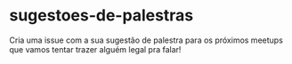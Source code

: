 # sugestoes-de-palestras
Cria uma issue com a sua sugestão de palestra para os próximos meetups que vamos tentar trazer alguém legal pra falar!
